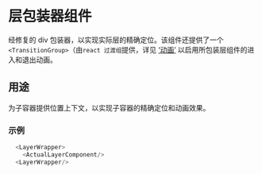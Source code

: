 ﻿# 层包装器组件

经修复的 div 包装器，以实现实际层的精确定位。该组件还提供了一个`<TransitionGroup>`（由`react 过渡组`提供，详见
[‘动画’](/doc/docs/99-technical-guidelines/animations.html?playing-rules-enabled=tru&technical-guidelines-enabled=true) 以启用所包装层组件的进入和退出动画。

## 用途

为子容器提供位置上下文，以实现子容器的精确定位和动画效果。

### 示例

```javascript
  <LayerWrapper>
    <ActualLayerComponent/>
  <LayerWrapper/>
```
